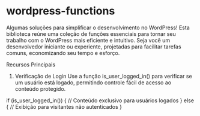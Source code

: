# wordpress-functions
Algumas soluções para simplificar o desenvolvimento no WordPress! Esta biblioteca reúne uma coleção de funções essenciais para tornar seu trabalho com o WordPress mais eficiente e intuitivo. Seja você um desenvolvedor iniciante ou experiente, projetadas para facilitar tarefas comuns, economizando seu tempo e esforço.


Recursos Principais
1. Verificação de Login
Use a função is_user_logged_in() para verificar se um usuário está logado, permitindo controle fácil de acesso ao conteúdo protegido.

if (is_user_logged_in()) {
    // Conteúdo exclusivo para usuários logados
} else {
    // Exibição para visitantes não autenticados
}
